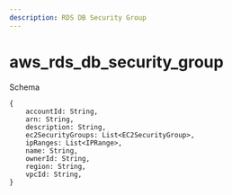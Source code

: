 ```yaml
---
description: RDS DB Security Group
---
```


# aws_rds_db_security_group

Schema
```
{
	accountId: String,
	arn: String,
	description: String,
	ec2SecurityGroups: List<EC2SecurityGroup>,
	ipRanges: List<IPRange>,
	name: String,
	ownerId: String,
	region: String,
	vpcId: String,
}
```
